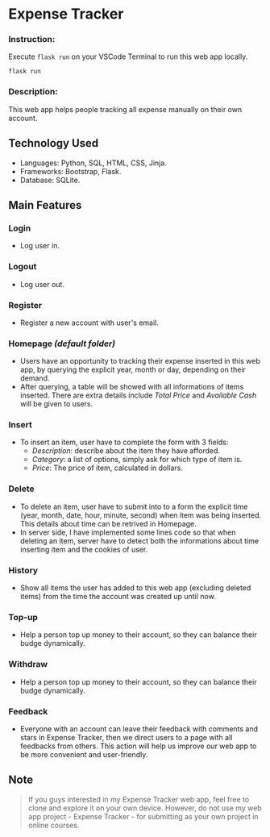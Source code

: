 # Expense Tracker
### Instruction: 
Execute `flask run` on your VSCode Terminal to run this web app locally.
```
flask run
```
### Description:
This web app helps people tracking all expense manually on their own account.

## Technology Used
- Languages: Python, SQL, HTML, CSS, Jinja.
- Frameworks: Bootstrap, Flask.
- Database: SQLite.

## Main Features
### Login
- Log user in.
### Logout
- Log user out.
### Register
- Register a new account with user's email.
### Homepage *(default folder)*
- Users have an opportunity to tracking their expense inserted in this web app, by querying the explicit year, month or day, depending on their demand.
- After querying, a table will be showed with all informations of items inserted. There are extra details include *Total Price* and *Available Cash* will be given to users.
### Insert
- To insert an item, user have to complete the form with 3 fields:
    - *Description*: describe about the item they have afforded.
    - *Category*: a list of options, simply ask for which type of item is.
    - *Price*: The price of item, calculated in dollars.
### Delete
- To delete an item, user have to submit into to a form the explicit time (year, month, date, hour, minute, second) when item was being inserted. This details about time can be retrived in Homepage.
- In server side, I have implemented some lines code so that when deleting an item, server have to detect both the informations about time inserting item and the cookies of user. 
### History
- Show all items the user has added to this web app (excluding deleted items) from the time the account was created up until now.
### Top-up
- Help a person top up money to their account, so they can balance their budge dynamically.
### Withdraw
- Help a person top up money to their account, so they can balance their budge dynamically.
### Feedback
- Everyone with an account can leave their feedback with comments and stars in Expense Tracker, then we direct users to a page with all feedbacks from others. This action will help us improve our web app to be more convenient and user-friendly.

## Note
> If you guys interested in my Expense Tracker web app, feel free to clone and explore it on your own device. However, do not use my web app project - Expense Tracker - for submitting as your own project in online courses.